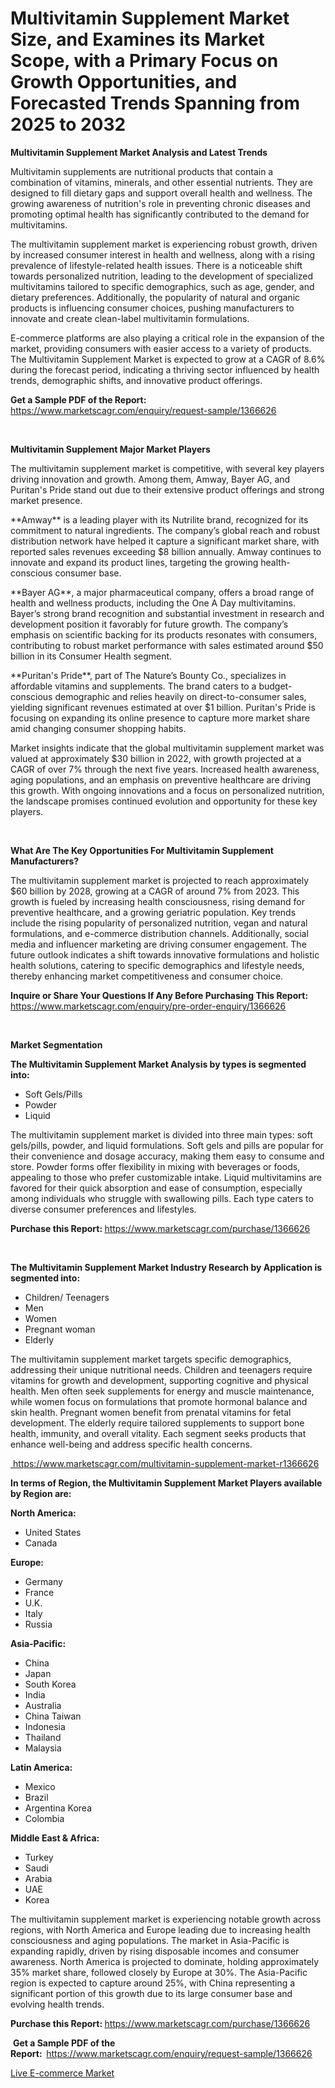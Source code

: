<p><h1>Multivitamin Supplement Market Size, and Examines its Market Scope, with a Primary Focus on Growth Opportunities, and Forecasted Trends Spanning from 2025 to 2032</h1></p><p><strong>Multivitamin Supplement Market Analysis and Latest Trends</strong></p>
<p><p>Multivitamin supplements are nutritional products that contain a combination of vitamins, minerals, and other essential nutrients. They are designed to fill dietary gaps and support overall health and wellness. The growing awareness of nutrition's role in preventing chronic diseases and promoting optimal health has significantly contributed to the demand for multivitamins.</p><p>The multivitamin supplement market is experiencing robust growth, driven by increased consumer interest in health and wellness, along with a rising prevalence of lifestyle-related health issues. There is a noticeable shift towards personalized nutrition, leading to the development of specialized multivitamins tailored to specific demographics, such as age, gender, and dietary preferences. Additionally, the popularity of natural and organic products is influencing consumer choices, pushing manufacturers to innovate and create clean-label multivitamin formulations.</p><p>E-commerce platforms are also playing a critical role in the expansion of the market, providing consumers with easier access to a variety of products. The Multivitamin Supplement Market is expected to grow at a CAGR of 8.6% during the forecast period, indicating a thriving sector influenced by health trends, demographic shifts, and innovative product offerings.</p></p>
<p><strong>Get a Sample PDF of the Report:&nbsp;</strong> <a href="https://www.marketscagr.com/enquiry/request-sample/1366626?utm_campaign=3068&utm_medium=2&utm_source=Github&utm_content=ia&utm_term=22032025&utm_id=multivitamin-supplement">https://www.marketscagr.com/enquiry/request-sample/1366626</a></p>
<p>&nbsp;</p>
<p><strong>Multivitamin Supplement Major Market Players</strong></p>
<p><p>The multivitamin supplement market is competitive, with several key players driving innovation and growth. Among them, Amway, Bayer AG, and Puritan's Pride stand out due to their extensive product offerings and strong market presence.</p><p>**Amway** is a leading player with its Nutrilite brand, recognized for its commitment to natural ingredients. The company’s global reach and robust distribution network have helped it capture a significant market share, with reported sales revenues exceeding $8 billion annually. Amway continues to innovate and expand its product lines, targeting the growing health-conscious consumer base.</p><p>**Bayer AG**, a major pharmaceutical company, offers a broad range of health and wellness products, including the One A Day multivitamins. Bayer’s strong brand recognition and substantial investment in research and development position it favorably for future growth. The company’s emphasis on scientific backing for its products resonates with consumers, contributing to robust market performance with sales estimated around $50 billion in its Consumer Health segment.</p><p>**Puritan's Pride**, part of The Nature’s Bounty Co., specializes in affordable vitamins and supplements. The brand caters to a budget-conscious demographic and relies heavily on direct-to-consumer sales, yielding significant revenues estimated at over $1 billion. Puritan's Pride is focusing on expanding its online presence to capture more market share amid changing consumer shopping habits.</p><p>Market insights indicate that the global multivitamin supplement market was valued at approximately $30 billion in 2022, with growth projected at a CAGR of over 7% through the next five years. Increased health awareness, aging populations, and an emphasis on preventive healthcare are driving this growth. With ongoing innovations and a focus on personalized nutrition, the landscape promises continued evolution and opportunity for these key players.</p></p>
<p>&nbsp;</p>
<p><strong>What Are The Key Opportunities For Multivitamin Supplement Manufacturers?</strong></p>
<p><p>The multivitamin supplement market is projected to reach approximately $60 billion by 2028, growing at a CAGR of around 7% from 2023. This growth is fueled by increasing health consciousness, rising demand for preventive healthcare, and a growing geriatric population. Key trends include the rising popularity of personalized nutrition, vegan and natural formulations, and e-commerce distribution channels. Additionally, social media and influencer marketing are driving consumer engagement. The future outlook indicates a shift towards innovative formulations and holistic health solutions, catering to specific demographics and lifestyle needs, thereby enhancing market competitiveness and consumer choice.</p></p>
<p><strong>Inquire or Share Your Questions If Any Before Purchasing This Report:</strong> <a href="https://www.marketscagr.com/enquiry/pre-order-enquiry/1366626?utm_campaign=3068&utm_medium=2&utm_source=Github&utm_content=ia&utm_term=22032025&utm_id=multivitamin-supplement">https://www.marketscagr.com/enquiry/pre-order-enquiry/1366626</a></p>
<p>&nbsp;</p>
<p><strong>Market Segmentation</strong></p>
<p><strong>The Multivitamin Supplement Market Analysis by types is segmented into:</strong></p>
<p><ul><li>Soft Gels/Pills</li><li>Powder</li><li>Liquid</li></ul></p>
<p><p>The multivitamin supplement market is divided into three main types: soft gels/pills, powder, and liquid formulations. Soft gels and pills are popular for their convenience and dosage accuracy, making them easy to consume and store. Powder forms offer flexibility in mixing with beverages or foods, appealing to those who prefer customizable intake. Liquid multivitamins are favored for their quick absorption and ease of consumption, especially among individuals who struggle with swallowing pills. Each type caters to diverse consumer preferences and lifestyles.</p></p>
<p><strong>Purchase this Report:&nbsp;</strong><a href="https://www.marketscagr.com/purchase/1366626?utm_campaign=3068&utm_medium=2&utm_source=Github&utm_content=ia&utm_term=22032025&utm_id=multivitamin-supplement">https://www.marketscagr.com/purchase/1366626</a></p>
<p>&nbsp;</p>
<p><strong>The Multivitamin Supplement Market Industry Research by Application is segmented into:</strong></p>
<p><ul><li>Children/ Teenagers</li><li>Men</li><li>Women</li><li>Pregnant woman</li><li>Elderly</li></ul></p>
<p><p>The multivitamin supplement market targets specific demographics, addressing their unique nutritional needs. Children and teenagers require vitamins for growth and development, supporting cognitive and physical health. Men often seek supplements for energy and muscle maintenance, while women focus on formulations that promote hormonal balance and skin health. Pregnant women benefit from prenatal vitamins for fetal development. The elderly require tailored supplements to support bone health, immunity, and overall vitality. Each segment seeks products that enhance well-being and address specific health concerns.</p></p>
<p><a href="https://www.marketscagr.com/multivitamin-supplement-market-r1366626?utm_campaign=3068&utm_medium=2&utm_source=Github&utm_content=ia&utm_term=22032025&utm_id=multivitamin-supplement">&nbsp;https://www.marketscagr.com/multivitamin-supplement-market-r1366626</a></p>
<p><strong>In terms of Region, the Multivitamin Supplement Market Players available by Region are:</strong></p>
<p>
    <p> <strong> North America: </strong>
        <ul>
            <li>United States</li>
            <li>Canada</li>
        </ul>
        </p> 
    <p> <strong> Europe: </strong>
        <ul>
            <li>Germany</li>
            <li>France</li>
            <li>U.K.</li>
            <li>Italy</li>
            <li>Russia</li>
        </ul>
        </p> 
    <p> <strong> Asia-Pacific: </strong>
        <ul>
            <li>China</li>
            <li>Japan</li>
            <li>South Korea</li>
            <li>India</li>
            <li>Australia</li>
            <li>China Taiwan</li>
            <li>Indonesia</li>
            <li>Thailand</li>
            <li>Malaysia</li>
        </ul>
        </p> 
    <p> <strong> Latin America: </strong>
        <ul>
            <li>Mexico</li>
            <li>Brazil</li>
            <li>Argentina Korea</li>
            <li>Colombia</li>
        </ul>
        </p> 
    <p> <strong> Middle East & Africa: </strong>
        <ul>
            <li>Turkey</li>
            <li>Saudi</li>
            <li>Arabia</li>
            <li>UAE</li>
            <li>Korea</li>
        </ul>
    </p>
    </p>
<p><p>The multivitamin supplement market is experiencing notable growth across regions, with North America and Europe leading due to increasing health consciousness and aging populations. The market in Asia-Pacific is expanding rapidly, driven by rising disposable incomes and consumer awareness. North America is projected to dominate, holding approximately 35% market share, followed closely by Europe at 30%. The Asia-Pacific region is expected to capture around 25%, with China representing a significant portion of this growth due to its large consumer base and evolving health trends.</p></p>
<p><strong>Purchase this Report: </strong><a href="https://www.marketscagr.com/purchase/1366626?utm_campaign=3068&utm_medium=2&utm_source=Github&utm_content=ia&utm_term=22032025&utm_id=multivitamin-supplement">https://www.marketscagr.com/purchase/1366626</a></p>
<p>&nbsp;<strong>Get a Sample PDF of the Report:&nbsp;&nbsp;</strong><a href="https://www.marketscagr.com/enquiry/request-sample/1366626?utm_campaign=3068&utm_medium=2&utm_source=Github&utm_content=ia&utm_term=22032025&utm_id=multivitamin-supplement">https://www.marketscagr.com/enquiry/request-sample/1366626</a></p>
<p><strong></strong></p>
<p><p><a href="https://github.com/ulyssacrayne00231/Market-Research-Report-List-1/blob/main/live-e-commerce-market.md?utm_campaign=3068&utm_medium=2&utm_source=Github&utm_content=ia&utm_term=22032025&utm_id=multivitamin-supplement">Live E-commerce Market</a></p></p>